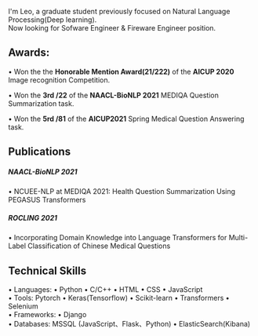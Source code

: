 I'm Leo, a graduate student previously focused on Natural Language Processing(Deep learning).  
Now looking for Sofware Engineer & Fireware Engineer position.  
## Awards:
• Won the the **Honorable Mention Award(21/222)** of the **AICUP 2020** Image recognition Competition.

• Won the **3rd /22** of the **NAACL-BioNLP 2021** MEDIQA Question Summarization task. 

• Won the **5rd /81** of the **AICUP2021** Spring Medical Question Answering task.

## Publications  
##### NAACL-BioNLP 2021  
• NCUEE-NLP at MEDIQA 2021: Health Question Summarization Using PEGASUS Transformers  
##### ROCLING 2021
• Incorporating Domain Knowledge into Language Transformers for Multi-Label Classification of Chinese Medical Questions


## Technical Skills 
• Languages: • Python • C/C++ • HTML • CSS • JavaScript  
• Tools: Pytorch • Keras(Tensorflow) • Scikit-learn • Transformers • Selenium  
• Frameworks: • Django  
• Databases: MSSQL (JavaScript、Flask、Python) • ElasticSearch(Kibana)  

<!--
**gn00758406/gn00758406** is a ✨ _special_ ✨ repository because its `README.md` (this file) appears on your GitHub profile.



## I'm Leo, a graduate student previously focused on Natural Language Processing(Deep learning).
Now looking for Sofware Engineer & Fireware Engineer position.
- 🌱 I’m currently learning ...
- 👯 I’m looking to collaborate on ...
- 🤔 I’m looking for help with ...
- 💬 Ask me about ...
- 📫 How to reach me: ...
- 😄 Pronouns: ...
- ⚡ Fun fact: ...
-->
